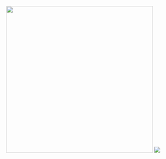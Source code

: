 <img src="https://github-readme-stats.vercel.app/api?username=Abolfazl-Taj&show_icons=true&theme=dark" width="400">
<img src="(https://streak-stats.demolab.com/?user=Abolfazl-Taj)(https://git.io/streak-stats)"

